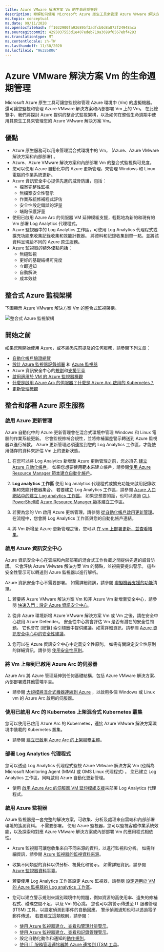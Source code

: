```yaml
---
title: Azure VMware 解決方案 Vm 的生命週期管理
description: 瞭解如何使用 Microsoft Azure 原生工具來管理 Azure VMware 解決方案 Vm 生命週期的所有層面。
ms.topic: conceptual
ms.date: 09/11/2020
ms.openlocfilehash: ff1032900fa936895f3adfcb0d8a872f24948aca
ms.sourcegitcommit: 4295037553d1e407edeb719a3699f0567ebf4293
ms.translationtype: MT
ms.contentlocale: zh-TW
ms.lasthandoff: 11/30/2020
ms.locfileid: "96326806"
---
```

# <a name="lifecycle-management-of-azure-vmware-solution-vms"></a>Azure VMware 解決方案 Vm 的生命週期管理

Microsoft Azure 原生工具可讓您監視和管理 Azure 環境中 (Vm) 的虛擬機器。 還可讓您監視和管理 Azure VMware 解決方案和內部部署 Vm 上的 Vm。 在此總覽中，我們將探討 Azure 提供的整合式監視架構，以及如何在整個生命週期中使用其原生工具來管理您的 Azure VMware 解決方案 Vm。

## <a name="benefits"></a>優點

- Azure 原生服務可以用來管理混合式環境中的 Vm， (Azure、Azure VMware 解決方案和內部部署) 。
- Azure、Azure VMware 解決方案和內部部署 Vm 的整合式監視與可見度。
- 您可以使用 Azure 自動化中的 Azure 更新管理，來管理 Windows 和 Linux 電腦的作業系統更新。 
- Azure 資訊安全中心提供先進的威脅防護，包括：
    - 檔案完整性監視
    - 無檔案安全性警示
    - 作業系統修補程式評估
    - 安全性設定錯誤的評量
    - 端點保護評量 
- 使用已啟用 Azure Arc 的伺服器 VM 延伸模組支援，輕鬆地為新的和現有的 Vm 部署 Log Analytics 代理程式。 
- Azure 監視器中的 Log Analytics 工作區，可使用 Log Analytics 代理程式或擴充功能來收集記錄收集和效能計數器。 將資料和記錄收集到單一點，並將該資料呈現給不同的 Azure 原生服務。 
- Azure 監視器的額外優點包括： 
    - 無縫監視 
    - 更好的基礎結構可見度 
    - 立即通知 
    - 自動解決 
    - 成本效益 

## <a name="integrated-azure-monitoring-architecture"></a>整合式 Azure 監視架構

下圖顯示 Azure VMware 解決方案 Vm 的整合式監視架構。

![整合式 Azure 監視架構](media/lifecycle-management-azure-vmware-solutions-virtual-machines/integrated-azure-monitoring-architecture.png)

## <a name="before-you-start"></a>開始之前

如果您剛開始使用 Azure，或不熟悉先前提及的任何服務，請參閱下列文章：

- [自動化帳戶驗證總覽](../automation/automation-security-overview.md)
- [設計 Azure 監視器記錄部署](../azure-monitor/platform/design-logs-deployment.md) 和 [Azure 監視器](../azure-monitor/overview.md)
- Azure 資訊安全中心的[規劃](../security-center/security-center-planning-and-operations-guide.md)和[支援平臺](../security-center/security-center-os-coverage.md)
- [啟用適用於 VM 的 Azure 監視器概觀](../azure-monitor/insights/vminsights-enable-overview.md)
- [什麼是啟用 Azure Arc 的伺服器？](../azure-arc/servers/overview.md)[什麼是 Azure Arc 啟用的 Kubernetes？](../azure-arc/kubernetes/overview.md)
- [更新管理概觀](../automation/update-management/overview.md)

## <a name="integrating-and-deploying-azure-native-services"></a>整合和部署 Azure 原生服務

### <a name="enable-azure-update-management"></a>啟用 Azure 更新管理

Azure 自動化中的 Azure 更新管理會在混合式環境中管理 Windows 和 Linux 電腦的作業系統更新。 它會監視修補合規性，並將修補偏差警示轉送到 Azure 監視器以進行補救。 Azure 更新管理必須連接到您的 Log Analytics 工作區，才能使用儲存的資料來評估 Vm 上的更新狀態。

1.  在您可以將 Log Analytics 新增至 Azure 更新管理之前，您必須先 [建立 Azure 自動化帳戶](../automation/automation-create-standalone-account.md)。 如果您想要使用範本來建立帳戶，請參閱[使用 Azure Resource Manager 範本建立自動化帳戶](../automation/quickstart-create-automation-account-template.md)。

2. **Log analytics 工作區** 使用 log analytics 代理程式或擴充功能來啟用記錄收集和效能計數器集合。 若要建立 Log Analytics 工作區，請參閱 [Azure 入口網站中的建立 Log analytics 工作區](../azure-monitor/learn/quick-create-workspace.md)。 如果您想要的話，也可以透過 [CLI](../azure-monitor/learn/quick-create-workspace-cli.md)、 [PowerShell](../azure-monitor/platform/powershell-workspace-configuration.md)或 [Azure Resource Manager 範本](../azure-monitor/samples/resource-manager-workspace.md)建立工作區。

3. 若要為您的 Vm 啟用 Azure 更新管理，請參閱 [從自動化帳戶啟用更新管理](../automation/update-management/enable-from-automation-account.md)。 在流程中，您會將 Log Analytics 工作區與您的自動化帳戶連結。 
 
4. 將 Vm 新增至 Azure 更新管理之後，您可以 [在 vm 上部署更新，並查看結果](../automation/update-management/deploy-updates.md)。 

### <a name="enable-azure-security-center"></a>啟用 Azure 資訊安全中心

Azure 資訊安全中心在雲端和內部部署的混合式工作負載之間提供先進的威脅防護。 它會評估 Azure VMware 解決方案 Vm 的弱點，並視需要提出警示。 這些安全性警示可以轉送到 Azure 監視器以進行解析。

Azure 資訊安全中心不需要部署。 如需詳細資訊，請參閱 [虛擬機器支援的功能](../security-center/security-center-services.md)清單。

1. 若要將 Azure VMware 解決方案 Vm 和非 Azure Vm 新增至安全中心，請參閱 [快速入門：設定 Azure 資訊安全中心](../security-center/security-center-get-started.md)。 

2. 從非 Azure 環境新增 Azure VMware 解決方案 Vm 或 Vm 之後，請在安全中心啟用 Azure Defender。 安全性中心將會評估 Vm 是否有潛在的安全性問題。 它也會在 [總覽] 索引標籤中提供建議。如需詳細資訊，請參閱 [Azure 資訊安全中心中的安全性建議](../security-center/security-center-recommendations.md)。

3. 您可以在 Azure 資訊安全中心中定義安全性原則。 如需有關設定安全性原則的詳細資訊，請參閱 [使用安全性原則](../security-center/tutorial-security-policy.md)。

### <a name="onboard-vms-to-azure-arc-enabled-servers"></a>將 Vm 上架到已啟用 Azure Arc 的伺服器

Azure Arc 將 Azure 管理延伸到任何基礎結構，包括 Azure VMware 解決方案、內部部署或其他雲端平臺。

- 請參閱 [大規模將混合式機器連線到 Azure](../azure-arc/servers/onboard-service-principal.md) ，以啟用多個 Windows 或 Linux vm 的 Azure Arc 啟用的伺服器。

### <a name="onboard-hybrid-kubernetes-clusters-with-arc-enabled-kubernetes"></a>使用已啟用 Arc 的 Kubernetes 上架混合式 Kubernetes 叢集

您可以使用已啟用 Azure Arc 的 Kubernetes，連接 Azure VMware 解決方案環境中裝載的 Kubernetes 叢集。 

- 請參閱 [建立已啟用 Azure Arc 的上架服務主體](../azure-arc/kubernetes/create-onboarding-service-principal.md)。

### <a name="deploy-the-log-analytics-agent"></a>部署 Log Analytics 代理程式

您可以透過 Log Analytics 代理程式監視 Azure VMware 解決方案 Vm (也稱為 Microsoft Monitoring Agent (MMA) 或 OMS Linux 代理程式) 。 您已建立 Log Analytics 工作區，同時啟用 Azure 自動化更新管理。

- 使用 [啟用 Azure Arc 的伺服器 VM 延伸模組支援](../azure-arc/servers/manage-vm-extensions.md)來部署 Log Analytics 代理程式。

### <a name="enable-azure-monitor"></a>啟用 Azure 監視器

Azure 監視器是一套完整的解決方案，可收集、分析及處理來自雲端和內部部署環境的遙測資料。 不需要部署。 使用 Azure 監視器，您可以監視客體作業系統效能，以及探索和對應 Azure VMware 解決方案或內部部署 Vm 的應用程式相依性。

- Azure 監視器可讓您收集來自不同來源的資料，以進行監視和分析。 如需詳細資訊，請參閱 [Azure 監視器的監視資料來源](../azure-monitor/platform/data-sources.md)。

- 收集不同類型的資料以供分析、視覺化和警示。 如需詳細資訊，請參閱 [Azure 監視器資料平臺](../azure-monitor/platform/data-platform.md)。

- 若要使用 Log Analytics 工作區設定 Azure 監視器，請參閱 [設定適用於 VM 的 Azure 監視器的 Log analytics 工作區](../azure-monitor/insights/vminsights-configure-workspace.md)。

- 您可以建立警示規則來識別環境中的問題，例如資源的高使用率、遺失的修補程式、磁碟空間不足，以及 Vm 的心跳。 您也可以將警示傳送至 IT 服務管理 (ITSM) 工具，以設定偵測到事件的自動回應。 警示偵測通知也可以透過電子郵件傳送。 若要建立這類規則，請參閱：
    - [使用 Azure 監視器建立、查看和管理計量警示](../azure-monitor/platform/alerts-metric.md)。
    - [使用 Azure 監視器建立、查看和記錄管理警示](../azure-monitor/platform/alerts-log.md)。
    - 設定自動化動作和通知的[動作規則](../azure-monitor/platform/alerts-action-rules.md)。
    - [使用 IT 服務管理連接器將 Azure 連接到 ITSM 工具](../azure-monitor/platform/itsmc-overview.md)。